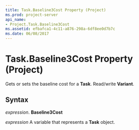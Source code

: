 ```yaml
---
title: Task.Baseline3Cost Property (Project)
ms.prod: project-server
api_name:
- Project.Task.Baseline3Cost
ms.assetid: efbafca1-4c11-a876-298a-6df8ee0d7b7c
ms.date: 06/08/2017
---
```



# Task.Baseline3Cost Property (Project)

Gets or sets the baseline cost for a  **Task**. Read/write **Variant**.


## Syntax

 _expression_. **Baseline3Cost**

 _expression_ A variable that represents a **Task** object.


